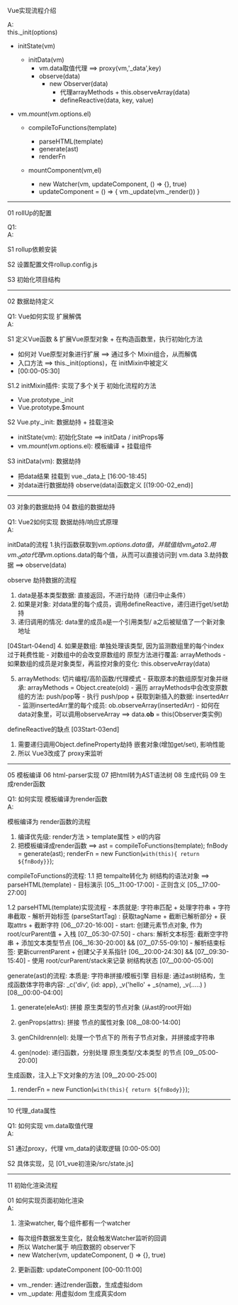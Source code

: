 Vue实现流程介绍

A:<br/>
this._init(options)
  - initState(vm) 
    - initData(vm)
      - vm.data取值代理 ==> proxy(vm,'_data',key)
      - observe(data)
        - new Observer(data)
          - 代理arrayMethods + this.observeArray(data)
          - defineReactive(data, key, value)
  
  - vm.$mount(vm.$options.el)
    - compileToFunctions(template)
      - parseHTML(template)
      - generate(ast)
      - renderFn

    - mountComponent(vm,el)
      - new Watcher(vm, updateComponent, () => {}, true)
      - updateComponent = () => { vm._update(vm._render()) }


----------------------
01 rollUp的配置

Q1: <br/>
A: 

S1 rollup依赖安装

S2 设置配置文件rollup.config.js

S3 初始化项目结构


-----------------------------
02 数据劫持定义

Q1: Vue如何实现 扩展解偶 <br/>
A:

S1 定义Vue函数 & 扩展Vue原型对象 + 在构造函数里，执行初始化方法 
  - 如何对 Vue原型对象进行扩展 ==> 通过多个 Mixin组合，从而解偶
  - 入口方法  ==> this._init(options)，在 initMixin中被定义
  - [00:00-05:30]

S1.2 initMixin插件: 实现了多个关于 初始化流程的方法
  - Vue.prototype._init
  - Vue.prototype.$mount


S2 Vue.pty._init: 数据劫持 + 挂载渲染
  - initState(vm): 初始化State ==> initData / initProps等
  - vm.$mount(vm.$options.el): 模板编译 + 挂载组件


S3 initData(vm): 数据劫持 
  - 把data结果 挂载到 vue._data上 [16:00-18:45]
  - 对data进行数据劫持 observe(data)函数定义 [(19:00-02_end)]


------------------------------------
03 对象的数据劫持
04 数组的数据劫持

Q1: Vue2如何实现 数据劫持/响应式原理  <br/>
A: 

initData的流程
  1.执行函数获取到vm.$options.data值，并赋值给 vm_data
  2.用vm._data代理 vm.$options.data的每个值，从而可以直接访问到 vm.data
  3.劫持数据 ==> observe(data)

observe 劫持数据的流程
  1. data是基本类型数据: 直接返回，不进行劫持（递归中止条件）
  2. 如果是对象: 对data里的每个成员，调用defineReactive，递归进行get/set劫持
  3. 递归调用的情况: data里的成员a是一个引用类型/ a之后被赋值了一个新对象地址

  [04Start-04end]
  4. 如果是数组: 单独处理该类型, 因为监测数组里的每个index 过于耗费性能
    - 对数组中的会改变原数组的 原型方法进行覆盖: arrayMethods
    - 如果数组的成员是对象类型，再监控对象的变化: this.observeArray(data)

  5. arrayMethods: 切片编程/高阶函数/代理模式
    - 获取原本的数组原型对象并继承: arrayMethods = Object.create(old)
    - 遍历 arrayMethods中会改变原数组的方法: push/pop等
    - 执行 push/pop + 获取到新插入的数据: insertedArr
    - 监测insertedArr里的每个成员: ob.observeArray(insertedArr)
    - 如何在data对象里，可以调用observeArray ==> data.__ob__ = this(Observer类实例)
     

defineReactive的缺点  [03Start-03end]
  1. 需要递归调用Object.defineProperty劫持 嵌套对象(增加get/set), 影响性能
  2. 所以 Vue3改成了 proxy来监听


------------------------
05 模板编译
06 html-parser实现
07 把html转为AST语法树
08 生成代码
09 生成render函数


Q1: 如何实现 模板编译为render函数 <br/>
A: 

模板编译为 render函数的流程
  1. 编译优先级: render方法 > template属性 > el的内容
  2. 把模板编译成render函数 ==> 
      ast = compileToFunctions(template);
      fnBody = generate(ast);
      renderFn = new Function(`with(this){ return ${fnBody}}`); 


compileToFunctions的流程:
  1.1 把 tempalte转化为 树结构的语法对象 ==> parseHTML(template)
    - 目标演示  [05__11:00-17:00]
    - 正则含义  [05__17:00-27:00]

  1.2 parseHTML(template)实现流程
    - 本质就是: 字符串匹配 + 处理字符串 + 字符串截取
    - 解析开始标签 (parseStartTag) : 获取tagName + 截断已解析部分 + 获取attrs + 截断字符  [06__07:20-16:00]
    - start: 创建元素节点对象, 作为root/curParent值 + 入栈 [07__05:30-07:50]
    - chars: 解析文本标签: 截断空字符串 + 添加文本类型节点 
    [06__16:30-20:00] && [07__07:55-09:10]
    - 解析结束标签: 更新currentParent + 创建父子关系指针
     [06__20:00-24:30] && [07__09:30-15:40]
    - 使用 root/curParent/stack来记录 树结构状态  [07__00:00-05:00]


generate(ast)的流程:
  本质是: 字符串拼接/模板引擎
  目标是: 通过ast树结构，生成函数体字符串内容: _c('div', {id: app}, _v('hello' + _s(name), _v(.....) )   [08__00:00-04:00]

  1. generate(eleAst):  拼接 原生类型的节点对象 (从ast的root开始)
  2. genProps(attrs): 拼接 节点的属性对象 [08__08:00-14:00]

  3. genChildrenn(el): 处理一个节点下的 所有子节点对象，并拼接成字符串
  4. gen(node): 递归函数，分别处理 原生类型/文本类型 的节点 [09__05:00-20:00]


生成函数，注入上下文对象的方法  [09__20:00-25:00]
  1. renderFn = new Function(`with(this){ return ${fnBody}}`); 


-----------------
10 代理_data属性

Q1: 如何实现 vm.data取值代理  <br/>
A: 

S1 通过proxy，代理 vm_data的读取逻辑 [0:00-05:00]

S2 具体实现，见 [01_vue初渲染/src/state.js]


-----------------------
11 初始化渲染流程

01 如何实现页面初始化渲染 <br/>
A: 

1. 渲染watcher, 每个组件都有一个watcher  
  - 每次组件数据发生变化，就会触发Watcher监听的回调
  - 所以 Watcher属于 响应数据的 observer下
  - new Watcher(vm, updateComponent, () => {}, true)

2. 更新函数: updateComponent   [00-00:11:00]
  - vm._render: 通过render函数，生成虚拟dom
  - vm._update: 用虚拟dom 生成真实dom
